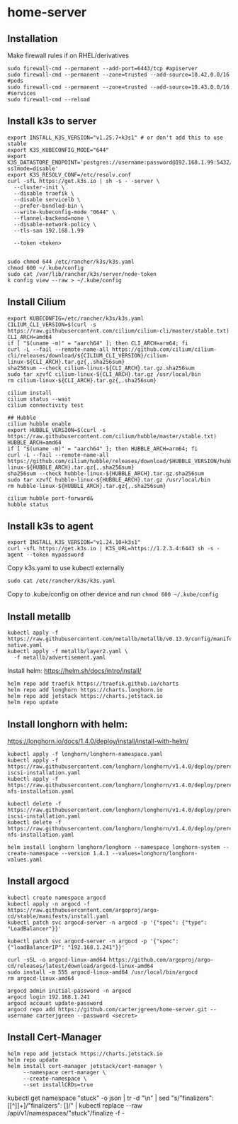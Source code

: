 # home-server

## Installation
Make firewall rules if on RHEL/derivatives
```
sudo firewall-cmd --permanent --add-port=6443/tcp #apiserver
sudo firewall-cmd --permanent --zone=trusted --add-source=10.42.0.0/16 #pods
sudo firewall-cmd --permanent --zone=trusted --add-source=10.43.0.0/16 #services
sudo firewall-cmd --reload
```
## Install k3s to server
```
export INSTALL_K3S_VERSION="v1.25.7+k3s1" # or don't add this to use stable
export K3S_KUBECONFIG_MODE="644"
export K3S_DATASTORE_ENDPOINT='postgres://username:password@192.168.1.99:5432/k3s?sslmode=disable'
export K3S_RESOLV_CONF=/etc/resolv.conf
curl -sfL https://get.k3s.io | sh -s - -server \
  --cluster-init \
  --disable traefik \
  --disable servicelb \
  --prefer-bundled-bin \
  --write-kubeconfig-mode "0644" \
  --flannel-backend=none \
  --disable-network-policy \
  --tls-san 192.168.1.99

  --token <token>


sudo chmod 644 /etc/rancher/k3s/k3s.yaml
chmod 600 ~/.kube/config
sudo cat /var/lib/rancher/k3s/server/node-token
k config view --raw > ~/.kube/config
```

## Install Cilium
```
export KUBECONFIG=/etc/rancher/k3s/k3s.yaml
CILIUM_CLI_VERSION=$(curl -s https://raw.githubusercontent.com/cilium/cilium-cli/master/stable.txt)
CLI_ARCH=amd64
if [ "$(uname -m)" = "aarch64" ]; then CLI_ARCH=arm64; fi
curl -L --fail --remote-name-all https://github.com/cilium/cilium-cli/releases/download/${CILIUM_CLI_VERSION}/cilium-linux-${CLI_ARCH}.tar.gz{,.sha256sum}
sha256sum --check cilium-linux-${CLI_ARCH}.tar.gz.sha256sum
sudo tar xzvfC cilium-linux-${CLI_ARCH}.tar.gz /usr/local/bin
rm cilium-linux-${CLI_ARCH}.tar.gz{,.sha256sum}

cilium install
cilium status --wait
cilium connectivity test

## Hubble
cilium hubble enable
export HUBBLE_VERSION=$(curl -s https://raw.githubusercontent.com/cilium/hubble/master/stable.txt)
HUBBLE_ARCH=amd64
if [ "$(uname -m)" = "aarch64" ]; then HUBBLE_ARCH=arm64; fi
curl -L --fail --remote-name-all https://github.com/cilium/hubble/releases/download/$HUBBLE_VERSION/hubble-linux-${HUBBLE_ARCH}.tar.gz{,.sha256sum}
sha256sum --check hubble-linux-${HUBBLE_ARCH}.tar.gz.sha256sum
sudo tar xzvfC hubble-linux-${HUBBLE_ARCH}.tar.gz /usr/local/bin
rm hubble-linux-${HUBBLE_ARCH}.tar.gz{,.sha256sum}

cilium hubble port-forward&
hubble status

```

## Install k3s to agent
```
export INSTALL_K3S_VERSION="v1.24.10+k3s1"
curl -sfL https://get.k3s.io | K3S_URL=https://1.2.3.4:6443 sh -s - agent --token mypassword
```

Copy k3s.yaml to use kubectl externally
```
sudo cat /etc/rancher/k3s/k3s.yaml
```
Copy to .kube/config on other device and run
```chmod 600 ~/.kube/config```

## Install metallb
```
kubectl apply -f https://raw.githubusercontent.com/metallb/metallb/v0.13.9/config/manifests/metallb-native.yaml
kubectl apply -f metallb/layer2.yaml \
  -f metallb/advertisement.yaml
```

Install helm: https://helm.sh/docs/intro/install/
```
helm repo add traefik https://traefik.github.io/charts
helm repo add longhorn https://charts.longhorn.io
helm repo add jetstack https://charts.jetstack.io
helm repo update
```

## Install longhorn with helm: 
https://longhorn.io/docs/1.4.0/deploy/install/install-with-helm/
```
kubectl apply -f longhorn/longhorn-namespace.yaml
kubectl apply -f https://raw.githubusercontent.com/longhorn/longhorn/v1.4.0/deploy/prerequisite/longhorn-iscsi-installation.yaml
kubectl apply -f https://raw.githubusercontent.com/longhorn/longhorn/v1.4.0/deploy/prerequisite/longhorn-nfs-installation.yaml

kubectl delete -f https://raw.githubusercontent.com/longhorn/longhorn/v1.4.0/deploy/prerequisite/longhorn-iscsi-installation.yaml
kubectl delete -f https://raw.githubusercontent.com/longhorn/longhorn/v1.4.0/deploy/prerequisite/longhorn-nfs-installation.yaml

helm install longhorn longhorn/longhorn --namespace longhorn-system --create-namespace --version 1.4.1 --values=longhorn/longhorn-values.yaml
```

## Install argocd
```
kubectl create namespace argocd
kubectl apply -n argocd -f https://raw.githubusercontent.com/argoproj/argo-cd/stable/manifests/install.yaml
kubectl patch svc argocd-server -n argocd -p '{"spec": {"type": "LoadBalancer"}}'

kubectl patch svc argocd-server -n argocd -p '{"spec": {"loadBalancerIP": "192.168.1.241"}}'

curl -sSL -o argocd-linux-amd64 https://github.com/argoproj/argo-cd/releases/latest/download/argocd-linux-amd64
sudo install -m 555 argocd-linux-amd64 /usr/local/bin/argocd
rm argocd-linux-amd64

argocd admin initial-password -n argocd
argocd login 192.168.1.241
argocd account update-password
argocd repo add https://github.com/carterjgreen/home-server.git --username carterjgreen --password <secret>
```

## Install Cert-Manager
```
helm repo add jetstack https://charts.jetstack.io
helm repo update
helm install cert-manager jetstack/cert-manager \
     --namespace cert-manager \
     --create-namespace \
     --set installCRDs=true
```

kubectl get namespace "stuck" -o json   | tr -d "\n" | sed "s/\"finalizers\": \[[^]]\+\]/\"finalizers\": []/"   | kubectl replace --raw /api/v1/namespaces/"stuck"/finalize -f -